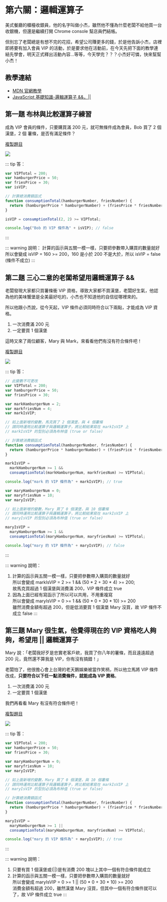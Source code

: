 # 第六關：邏輯運算子

美式餐廳的櫃檯收銀員，他的名字叫做小杰，雖然他不懂為什麼老闆不給他買一台收銀機，但還是繼續打開 Chrome console 幫店員們結帳。

但別忘了老闆總是有想不完的花招，希望公司賺更多的錢，於是他告訴小杰，店裡即將要有加入會員 VIP 的活動，於是要求他在活動前，在今天先把下面的教學連結先學會，明天正式釋出活動內容…等等，今天學完？？？小杰好可憐，快來幫幫小杰！

## 教學連結

* [MDN 官網教學](https://developer.mozilla.org/zh-TW/docs/Web/JavaScript/Guide/Expressions_and_Operators#%E9%82%8F%E8%BC%AF%E9%81%8B%E7%AE%97%E5%AD%90)
* [JavaScript 基礎知識-邏輯運算子 &&，||](https://ithelp.ithome.com.tw/articles/10191343)

## 第一題 布林與比較運算子練習

成為 VIP 會員的條件，只要購買滿 200 元，就可無條件成為會員，Bob 買了 2 個漢堡，2 個 薯條，是否有滿足條件？

[複製題目](https://codepen.io/liao/pen/zYrvWeN)

<img src="https://i.imgur.com/a6AipOO.png" />

::: tip 答：
``` js
var VIPTotal = 200;
var hamburgerPrice = 50;
var friesPrice = 30;
var isVIP;

// 計算總消費額函式
function consumptionTotal(hamburgerNumber, friesNumber) {
  return (hamburgerPrice * hamburgerNumber) + (friesPrice * friesNumber);
}

isVIP = consumptionTotal(2, 2) >= VIPTotal;

console.log("Bob 的 VIP 條件為" + isVIP); // false
```
:::

::: warning 說明：
計算的函示與五關一模一樣，只要把參數帶入購買的數量就好<br />
所以會變成 isVIP = 160 >= 200，160 是小於 200 不是大於，所以 isVIP = false (條件不成立)
:::

## 第二題 三心二意的老闆希望用邏輯運算子 &&

老闆發現大家都只買薯條衝 VIP 資格，導致大家都不買漢堡，老闆好生氣，他認為他的美味蟹堡是全美最好吃的，小杰也不知道他的自信從哪裡來的。

所以他跟小杰說，從今天起，VIP 條件必須同時符合以下兩點，才能成為 VIP 資格。

1. 一次消費滿 200 元
2. 一定要買 1 個漢堡

這時又來了兩位顧客，Mary 與 Mark，來看看他們有沒有符合條件吧！

[複製題目](https://codepen.io/liao/pen/wvMKmRZ)

<img src="https://i.imgur.com/gYYAIz8.png" />

::: tip 答：
``` js
// 此變數不可更改
var VIPTotal = 200;
var hamburgerPrice = 50;
var friesPrice = 30;

var markHamburgerNum = 2;
var markfriesNum = 4;
var markIsVIP;

// 如上面新增的變數，馬克買了 2 個漢堡，與 4 個薯條
// 請同時運用比較運算子與邏輯運算子，將比較結果寫在 markIsVIP 上
// markIsVIP 的型別必須為布林值 (true or false)

// 計算總消費額函式
function consumptionTotal(hamburgerNumber, friesNumber) {
  return (hamburgerPrice * hamburgerNumber) + (friesPrice * friesNumber);
}

markIsVIP = 
  markHamburgerNum >= 1 &&
  consumptionTotal(markHamburgerNum, markfriesNum) >= VIPTotal;

console.log("mark 的 VIP 條件為" + markIsVIP); // true

var maryHamburgerNum = 0;
var maryfriesNum = 10;
var maryIsVIP;

// 如上面新增的變數，Mary 買了 0 個漢堡，與 10 個薯條
// 請同時運用比較運算子與邏輯運算子，將比較結果寫在 markIsVIP 上
// maryIsVIP 的型別必須為布林值 (true or false)

maryIsVIP =
  maryHamburgerNum >= 1 &&
  consumptionTotal(maryHamburgerNum, maryfriesNum) >= VIPTotal;

console.log("mary 的 VIP 條件為" + maryIsVIP); // false
```
:::

::: warning 說明：
1. 計算的函示與五關一模一樣，只要把參數帶入購買的數量就好<br />
所以會變成 markIsVIP = 2 >= 1 && (50 * 2 + 30 * 4) >= 200;<br />
故馬克買超過 1 個漢堡與消費滿 200，VIP 條件成立 true<br />
2. 因為上面已經有寫函示了所以可以共用，不用重複寫<br />
所以會變成 maryIsVIP = 0 >= 1 && (50 * 0 + 30 * 10) >= 200<br />
雖然消費金額有超過 200，但是低消要買 1 個漢堡 Mary 沒買，故 VIP 條件不成立 false
:::

## 第三題 Mary 很生氣，他覺得現在的 VIP 資格吃人夠夠，希望用 || 邏輯運算子

Mary 說：「老闆我好歹是忠實老客戶欸，我買了你八年的薯條，而且遠遠超過 200 元，竟然還不算我是 VIP，你有沒有搞錯！」

老闆怕了，他很擔心會上台灣的老天鵝娛樂被當作笑柄，所以他立馬將 VIP 條件改成，<b>只要符合以下任一點消費條件，就能成為 VIP 資格</b>。

1. 一次消費滿 200 元
2. 一定要買 1 個漢堡

我們再看看 Mary 有沒有符合條件吧！

[複製題目](https://codepen.io/liao/pen/GRopxPY)

<img src="https://i.imgur.com/xqK3dXz.png" />

::: tip 答：
``` js
var VIPTotal = 200;
var hamburgerPrice = 50;
var friesPrice = 30;

var maryHamburgerNum = 0;
var maryfriesNum = 10;
var maryIsVIP;

// 如上面新增的變數，Mary 買了 0 個漢堡，與 10 個薯條
// 請同時運用比較運算子與邏輯運算子，將比較結果寫在 markIsVIP 上
// maryIsVIP 的型別必須為布林值 (true or false)

// 計算總消費額函式
function consumptionTotal(hamburgerNumber, friesNumber) {
  return (hamburgerPrice * hamburgerNumber) + (friesPrice * friesNumber);
}

maryIsVIP =
  maryHamburgerNum >= 1 ||
  consumptionTotal(maryHamburgerNum, maryfriesNum) >= VIPTotal;

console.log("mary 的 VIP 條件為" + maryIsVIP); // true
```
:::

::: warning 說明：
1. 只要有買 1 個漢堡或(||)是有消費 200 塊以上其中一個有符合條件就成立
2. 計算的函示與五關一模一樣，只要把參數帶入購買的數量就好<br />
所以會變成 maryIsVIP = 0 >= 1 || (50 * 0 + 30 * 10) >= 200<br />
消費金額有超過 200，雖然漢堡 Mary 沒買，但其中一個有符合條件就可以了，故 VIP 條件成立 true
:::